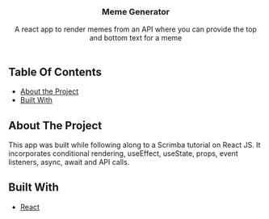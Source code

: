 
<br/>
<p align="center">
  <h3 align="center">Meme Generator</h3>

  <p align="center">
    A react app to render memes from an API where you can provide the top and bottom text for a meme
    <br/>
    <br/>
  </p>
</p>



## Table Of Contents

* [About the Project](#about-the-project)
* [Built With](#built-with)

## About The Project

This app was built while following along to a Scrimba tutorial on React JS. It incorporates conditional rendering, useEffect, useState, props, event listeners, async, await and API calls.

## Built With



* [React](https://reactjs.org/)

